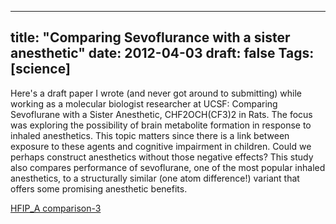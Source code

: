 
---
title: "Comparing Sevoflurance with a sister anesthetic"
date: 2012-04-03
draft: false
Tags: [science]
---

Here's a draft paper I wrote (and never got around to submitting) while working as a molecular biologist researcher at UCSF: Comparing Sevoflurane with a Sister Anesthetic, CHF2OCH(CF3)2 in Rats. The focus was exploring the possibility of brain metabolite formation in response to inhaled anesthetics. This topic matters since there is a link between exposure to these agents and cognitive impairment in children. Could we perhaps construct anesthetics without those negative effects? 
This study also compares performance of sevoflurane, one of the most popular inhaled anesthetics, to a structurally similar (one atom difference!) variant that offers some promising anesthetic benefits.


[HFIP_A comparison-3](/hfip_a-comparison-3.pdf)